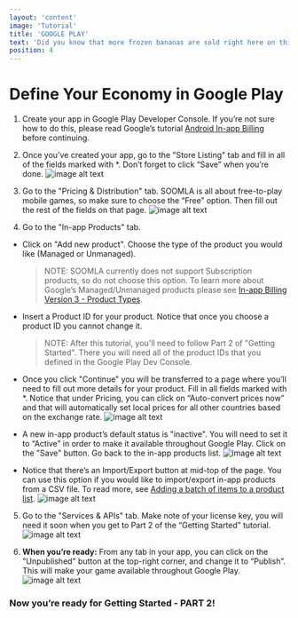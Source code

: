 ```yaml
---
layout: 'content'
image: 'Tutorial'
title: 'GOOGLE PLAY'
text: 'Did you know that more frozen bananas are sold right here on this boardwalk than anywhere in the OC?'
position: 4
---
```


**Define Your Economy in Google Play**
===

1. Create your app in Google Play Developer Console. If you’re not sure how to do this, please read Google’s tutorial [Android In-app Billing](http://developer.android.com/guide/google/play/billing/index.html) before continuing. 

2. Once you’ve created your app, go to the "Store Listing" tab and fill in all of the fields marked with *. Don’t forget to click “Save” when you’re done.
![image alt text](/img/docs/university/1_StoreListing.png)

3. Go to the "Pricing & Distribution" tab. SOOMLA is all about free-to-play mobile games, so make sure to choose the “Free” option. Then fill out the rest of the fields on that page. 
![image alt text](/img/docs/university/2_Priceng&Distribution.png)

4. Go to the "In-app Products" tab. 

- Click on "Add new product". Choose the type of the product you would like (Managed or Unmanaged). 

    > NOTE: SOOMLA currently does not support Subscription products, so do not choose this option. To learn more about Google’s Managed/Unmanaged products please see [In-app Billing Version 3 - Product Types](http://developer.android.com/google/play/billing/api.html).

- Insert a Product ID for your product. Notice that once you choose a product ID you cannot change it. 

    > NOTE: After this tutorial, you'll need to follow Part 2 of "Getting Started".
    > There you will need all of the product IDs that you defined in the Google Play Dev Console.

- Once you click "Continue" you will be transferred to a page where you’ll need to fill out more details for your product. Fill in all fields marked with *. Notice that under Pricing, you can click on “Auto-convert prices now” and that will automatically set local prices for all other countries based on the exchange rate. 
![image alt text](image_3.png)

- A new in-app product’s default status is "inactive". You will need to set it to “Active” in order to make it available throughout Google Play. Click on the "Save" button. Go back to the in-app products list.
![image alt text](image_4.png)

- Notice that there’s an Import/Export button at mid-top of the page. You can use this option if you would like to import/export in-app products from a CSV file. To read more, see [Adding a batch of items to a product list](http://developer.android.com/google/play/billing/billing_admin.html#billing-bulk-add).
![image alt text](image_5.png)

5. Go to the "Services & APIs" tab. Make note of your license key, you will need it soon when you get to Part 2 of the “Getting Started” tutorial. 
![image alt text](image_6.png)

6. **When you’re ready:** From any tab in your app, you can click on the "Unpublished" button at the top-right corner, and change it to “Publish”. This will make your game available throughout Google Play. 
![image alt text](image_7.png)


### Now you’re ready for Getting Started - PART 2!

